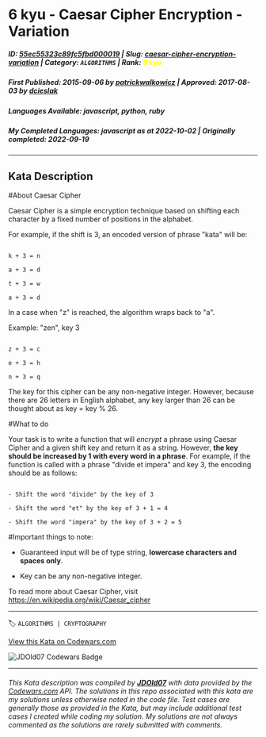 # 6 kyu - Caesar Cipher Encryption - Variation

##### **ID**: [55ec55323c89fc5fbd000019](https://www.codewars.com/kata/55ec55323c89fc5fbd000019) | **Slug**: [caesar-cipher-encryption-variation](https://www.codewars.com/kata/55ec55323c89fc5fbd000019) | **Category**: `ALGORITHMS` | **Rank**: <span style="color:yellow">6 kyu</span>

##### **First Published**: 2015-09-06 ***by*** [patrickwalkowicz](https://www.codewars.com/users/patrickwalkowicz) | **Approved**: 2017-08-03 ***by*** [dcieslak](https://www.codewars.com/users/dcieslak)

##### **Languages Available**: javascript, python, ruby

##### **My Completed Languages**: javascript ***as at*** 2022-10-02 | **Originally completed**: 2022-09-19

---

## Kata Description


#About Caesar Cipher



Caesar Cipher is a simple encryption technique based on shifting each character by a fixed number of positions in the alphabet.



For example, if the shift is 3, an encoded version of phrase "kata" will be:

```

k + 3 = n

a + 3 = d

t + 3 = w

a + 3 = d

```

In a case when "z" is reached, the algorithm wraps back to "a".

Example: "zen", key 3

```

z + 3 = c

e + 3 = h

n + 3 = q

```

The key for this cipher can be any non-negative integer. However, because there are 26 letters in English alphabet, any key larger than 26 can be thought about as key = key % 26.



#What to do



Your task is to write a function that will *encrypt* a phrase using Caesar Cipher and a given shift key and return it as a string. However, **the key should be increased by 1 with every word in a phrase**. For example, if the function is called with a phrase "divide et impera" and key 3, the encoding should be as follows:

```

- Shift the word "divide" by the key of 3

- Shift the word "et" by the key of 3 + 1 = 4

- Shift the word "impera" by the key of 3 + 2 = 5

```





#Important things to note:

- Guaranteed input will be of type string, **lowercase characters and spaces only**.

- Key can be any non-negative integer.



To read more about Caesar Cipher, visit https://en.wikipedia.org/wiki/Caesar_cipher

---


🏷 `ALGORITHMS | CRYPTOGRAPHY`


[View this Kata on Codewars.com](https://www.codewars.com/kata/55ec55323c89fc5fbd000019)

![](https://www.codewars.com/users/jdold07/badges/large "JDOld07 Codewars Badge")

---

###### *This Kata description was compiled by [**JDOld07**](https://tpstech.dev) with data provided by the [Codewars.com](https://www.codewars.com) API.  The solutions in this repo associated with this kata are my solutions unless otherwise noted in the code file.  Test cases are generally those as provided in the Kata, but may include additional test cases I created while coding my solution.  My solutions are not always commented as the solutions are rarely submitted with comments.*
